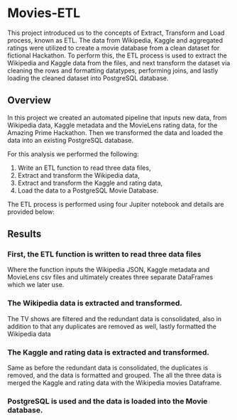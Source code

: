 # Movies-ETL
This project introduced us to the concepts of Extract, Transform and Load process, known as ETL. The data from Wikipedia, Kaggle and aggregated ratings were utilized to create a movie database from a clean dataset for fictional Hackathon. To perform this, the ETL process is used to extract the Wikipedia and Kaggle data from the files, and next transform the dataset via cleaning the rows and formatting datatypes, performing joins, and lastly loading the cleaned dataset into PostgreSQL database.

## Overview
In this project we created an automated pipeline that inputs new data, from Wikipedia data, Kaggle metadata and the MovieLens rating data, for the Amazing Prime Hackathon. Then we transformed the data and loaded the data into an existing PostgreSQL database.

For this analysis we performed the following:
1. Write an ETL function to read three data files,
2. Extract and transform the Wikipedia data,
3. Extract and transform the Kaggle and rating data,
4. Load the data to a PostgreSQL Movie Database.
	
The ETL process is performed using four Jupiter notebook and details are provided below:

## Results

### First, the ETL function is written to read three data files
Where the function inputs the Wikipedia JSON, Kaggle metadata and MovieLens csv files and ultimately creates three separate DataFrames which we later use.
<br/>
### The Wikipedia data is extracted and transformed.
The TV shows are filtered and the redundant data is consolidated, also in addition to that any duplicates are removed as well, lastly formatted the Wikipedia data
<br/>
### The Kaggle and rating data is extracted and transformed.
Same as before the redundant data is consolidated, the duplicates is removed, and the data is formatted and grouped. The all the three data is merged the Kaggle and rating data with the Wikipedia movies Dataframe.
<br/>
### PostgreSQL is used and the data is loaded into the Movie database.
<br/>
